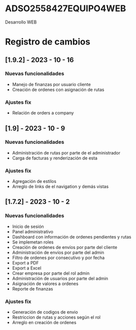 # ADSO2558427EQUIPO4WEB
Desarrollo WEB

# Registro de cambios

## [1.9.2] - 2023 - 10 - 16

### **Nuevas funcionalidades** 

- Manejo de finanzas por usuario cliente
- Creación de ordenes con asignación de rutas

### **Ajustes fix**

- Relación de orders a company

## [1.9] - 2023 - 10 - 9

### **Nuevas funcionalidades** 

 - Administración de rutas por parte de el administrador 
 - Carga de facturas y renderización de esta
   
### **Ajustes fix**

- Agregación de estilos 
- Arreglo de links de el navigation y demás vistas

## [1.7.2] - 2023 - 10 - 2

### **Nuevas funcionalidades** 

- Inicio de sesión
- Panel administrativo
- Dashboard con información de ordenes pendientes y rutas
- Se implemetan roles
- Creación de ordenes de envíos por parte del cliente
- Administración de envíos por parte del admin 
- Filtro de ordenes por consecutivo y por fecha
- Export a PDF
- Export a Excel
- Crear empresa por parte del rol admin
- Administración de usuarios por parte del admin
- Asignación de valores a ordenes
- Reporte de finanzas 

### **Ajustes fix**

- Generación de codigos de envio 
- Restriccion de rutas y acciones según el rol
- Arreglo en creación de ordenes




